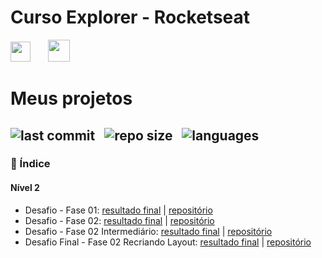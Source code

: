 # Curso Explorer - Rocketseat

<img src="https://rocketseat.gupy.io/)" height="32">&nbsp;&nbsp;&nbsp;&nbsp;&nbsp;&nbsp; 
<img src="https://media-exp1.licdn.com/dms/image/C4D22AQEM_Ey9bZPF2A/feedshare-shrink_800/0/1648577784510?e=1657152000&v=beta&t=QMkUo0Vw-w9SU0XybCI9QrR3pSznPGtzRor9yuqQPEA)" height="35">&nbsp;

# Meus projetos

![last commit](https://img.shields.io/github/last-commit/Hersonmei/Explorer?color=2c5a6c 'last commit') &nbsp; ![repo size](https://img.shields.io/github/repo-size/Hersonmei/Explorer?color=2c5a6c 'repo size') &nbsp; ![languages](https://img.shields.io/github/languages/count/Hersonmei/Explorer?color=2c5a6c 'languages')
---

### 📌 Índice

#### Nível 2
- Desafio - Fase 01: [resultado final](https://hersonmei.github.io/Explorer/Nivel%202/Desafio%20-%20Fase%2001/) | [repositório](https://github.com/Hersonmei/Explorer/tree/main/Nivel%202/Desafio%20-%20Fase%2001)
- Desafio - Fase 02: [resultado final](https://hersonmei.github.io/Explorer/Nivel%202/Desafio%20-%20Fase%2002) | [repositório](https://github.com/Hersonmei/Explorer/tree/main/Nivel%202/Desafio%20-%20Fase%2002)
- Desafio - Fase 02 Intermediário: [resultado final](https://hersonmei.github.io/Explorer/Nivel%202/Desafio%20-%20Fase%2002%20Intermediário/) | [repositório](https://github.com/Hersonmei/Explorer/tree/main/Nivel%202/Desafio%20-%20Fase%2002%20Intermediário/)
- Desafio Final - Fase 02 Recriando Layout: [resultado final](https://hersonmei.github.io/Explorer/Nivel%202/Desafio%20-%20Fase%2002%20Recriando%20Layout)  | [repositório](https://github.com/Hersonmei/Explorer/tree/main/Nivel%202/Desafio%20-%20Fase%2002%20Recriando%20Layout)
